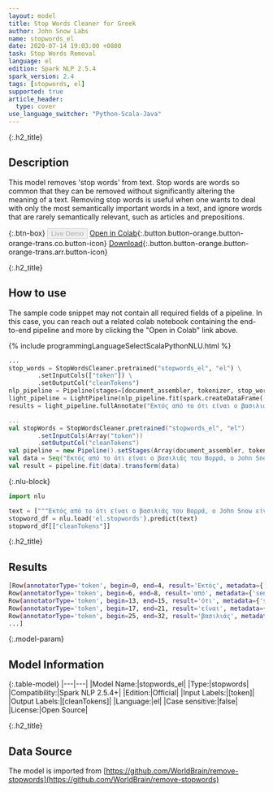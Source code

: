 ```yaml
---
layout: model
title: Stop Words Cleaner for Greek
author: John Snow Labs
name: stopwords_el
date: 2020-07-14 19:03:00 +0800
task: Stop Words Removal
language: el
edition: Spark NLP 2.5.4
spark_version: 2.4
tags: [stopwords, el]
supported: true
article_header:
  type: cover
use_language_switcher: "Python-Scala-Java"
---
```


{:.h2_title}
## Description
This model removes 'stop words' from text. Stop words are words so common that they can be removed without significantly altering the meaning of a text. Removing stop words is useful when one wants to deal with only the most semantically important words in a text, and ignore words that are rarely semantically relevant, such as articles and prepositions.

{:.btn-box}
<button class="button button-orange" disabled>Live Demo</button>
[Open in Colab](https://colab.research.google.com/github/JohnSnowLabs/spark-nlp-workshop/blob/b2eb08610dd49d5b15077cc499a94b4ec1e8b861/jupyter/annotation/english/stop-words/StopWordsCleaner.ipynb){:.button.button-orange.button-orange-trans.co.button-icon}
[Download](https://s3.amazonaws.com/auxdata.johnsnowlabs.com/public/models/stopwords_el_el_2.5.4_2.4_1594742437880.zip){:.button.button-orange.button-orange-trans.arr.button-icon}

{:.h2_title}
## How to use

The sample code snippet may not contain all required fields of a pipeline. In this case, you can reach out a related colab notebook containing the end-to-end pipeline and more by clicking the "Open in Colab" link above.


<div class="tabs-box" markdown="1">

{% include programmingLanguageSelectScalaPythonNLU.html %}

```python
...
stop_words = StopWordsCleaner.pretrained("stopwords_el", "el") \
        .setInputCols(["token"]) \
        .setOutputCol("cleanTokens")
nlp_pipeline = Pipeline(stages=[document_assembler, tokenizer, stop_words])
light_pipeline = LightPipeline(nlp_pipeline.fit(spark.createDataFrame([['']]).toDF("text")))
results = light_pipeline.fullAnnotate("Εκτός από το ότι είναι ο βασιλιάς του Βορρά, ο John Snow είναι Άγγλος γιατρός και ηγέτης στην ανάπτυξη της αναισθησίας και της ιατρικής υγιεινής.")
```

```scala
...
val stopWords = StopWordsCleaner.pretrained("stopwords_el", "el")
        .setInputCols(Array("token"))
        .setOutputCol("cleanTokens")
val pipeline = new Pipeline().setStages(Array(document_assembler, tokenizer, stopWords))
val data = Seq("Εκτός από το ότι είναι ο βασιλιάς του Βορρά, ο John Snow είναι Άγγλος γιατρός και ηγέτης στην ανάπτυξη της αναισθησίας και της ιατρικής υγιεινής.").toDF("text")
val result = pipeline.fit(data).transform(data)
```

{:.nlu-block}
```python
import nlu

text = ["""Εκτός από το ότι είναι ο βασιλιάς του Βορρά, ο John Snow είναι Άγγλος γιατρός και ηγέτης στην ανάπτυξη της αναισθησίας και της ιατρικής υγιεινής."""]
stopword_df = nlu.load('el.stopwords').predict(text)
stopword_df[["cleanTokens"]]
```

</div>

{:.h2_title}
## Results

```bash
[Row(annotatorType='token', begin=0, end=4, result='Εκτός', metadata={'sentence': '0'}),
Row(annotatorType='token', begin=6, end=8, result='από', metadata={'sentence': '0'}),
Row(annotatorType='token', begin=13, end=15, result='ότι', metadata={'sentence': '0'}),
Row(annotatorType='token', begin=17, end=21, result='είναι', metadata={'sentence': '0'}),
Row(annotatorType='token', begin=25, end=32, result='βασιλιάς', metadata={'sentence': '0'}),
...]
```

{:.model-param}
## Model Information

{:.table-model}
|---|---|
|Model Name:|stopwords_el|
|Type:|stopwords|
|Compatibility:|Spark NLP 2.5.4+|
|Edition:|Official|
|Input Labels:|[token]|
|Output Labels:|[cleanTokens]|
|Language:|el|
|Case sensitive:|false|
|License:|Open Source|

{:.h2_title}
## Data Source
The model is imported from [https://github.com/WorldBrain/remove-stopwords](https://github.com/WorldBrain/remove-stopwords)